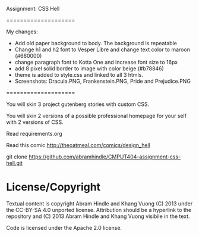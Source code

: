 Assignment: CSS Hell

====================

My changes:

- Add old paper background to body. The background is repeatable
- Change h1 and h2 font to Vesper Libre and change text color to maroon (#660000)
- change paragraph font to Kotta One and increase font size to 16px
- add 8 pixel solid border to image with color beige (#b78846)
- theme is added to style.css and linked to all 3 htmls.
- Screenshots: Dracula.PNG, Frankenstein.PNG, Pride and Prejudice.PNG

====================

You will skin 3 project gutenberg stories with custom CSS.

You will skin 2 versions of a possible professional homepage for your
self with 2 versions of CSS.

Read requirements.org

Read this comic http://theoatmeal.com/comics/design_hell

git clone https://github.com/abramhindle/CMPUT404-assignment-css-hell.git

# License/Copyright

Textual content is copyright Abram Hindle and Khang Vuong (C) 2013 under the CC-BY-SA
4.0 unported license. Attribution should be a hyperlink to the
repository and (C) 2013 Abram Hindle and Khang Vuong visibile in the text.

Code is licensed under the Apache 2.0 license.
